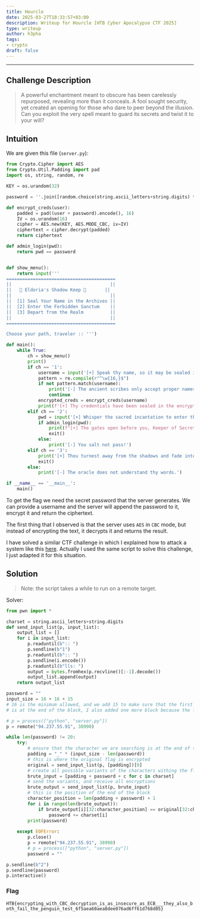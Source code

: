 ```yaml
---
title: Hourcle
date: 2025-03-27T18:33:57+03:00
description: Writeup for Hourcle [HTB Cyber Apocalypse CTF 2025]
type: writeup
author: h3pha
tags:
- crypto
draft: false
---
```

___

## Challenge Description

> A powerful enchantment meant to obscure has been carelessly repurposed, revealing more than it conceals. A fool sought security, yet created an opening for those who dare to peer beyond the illusion. Can you exploit the very spell meant to guard its secrets and twist it to your will?

## Intuition

We are given this file (`server.py`):
```python
from Crypto.Cipher import AES
from Crypto.Util.Padding import pad
import os, string, random, re

KEY = os.urandom(32)

password = ''.join([random.choice(string.ascii_letters+string.digits) for _ in range(20)])

def encrypt_creds(user):
    padded = pad((user + password).encode(), 16)
    IV = os.urandom(16)
    cipher = AES.new(KEY, AES.MODE_CBC, iv=IV)
    ciphertext = cipher.decrypt(padded)
    return ciphertext

def admin_login(pwd):
    return pwd == password


def show_menu():
    return input('''
=========================================
||                                     ||
||   🏰 Eldoria's Shadow Keep 🏰       ||
||                                     ||
||  [1] Seal Your Name in the Archives ||
||  [2] Enter the Forbidden Sanctum    ||
||  [3] Depart from the Realm          ||
||                                     ||
=========================================

Choose your path, traveler :: ''')

def main():
    while True:
        ch = show_menu()
        print()
        if ch == '1':
            username = input('[+] Speak thy name, so it may be sealed in the archives :: ')
            pattern = re.compile(r"^\w{16,}$")
            if not pattern.match(username):
                print('[-] The ancient scribes only accept proper names-no forbidden symbols allowed.')
                continue
            encrypted_creds = encrypt_creds(username)
            print(f'[+] Thy credentials have been sealed in the encrypted scrolls: {encrypted_creds.hex()}')
        elif ch == '2':
            pwd = input('[+] Whisper the sacred incantation to enter the Forbidden Sanctum :: ')
            if admin_login(pwd):
                print(f"[+] The gates open before you, Keeper of Secrets! {open('flag.txt').read()}")
                exit()
            else:
                print('[-] You salt not pass!')
        elif ch == '3':
            print('[+] Thou turnest away from the shadows and fade into the mist...')
            exit()
        else:
            print('[-] The oracle does not understand thy words.')

if __name__ == '__main__':
    main()
```

To get the flag we need the secret password that the server generates. We can provide a username and the server will append the password to it, encrypt it and return the ciphertext.

The first thing that I observed is that the server uses `AES` in `CBC` mode, but instead of encrypting the text, it decrypts it and returns the result.

I have solved a similar CTF challenge in which I explained how to attack a system like this [here](https://dothidden.xyz/kalmarctf_2025/very_serious_cryptography/). Actually I used the same script to solve this challenge, I just adapted it for this situation.

## Solution

> Note: the script takes a while to run on a remote target.

Solver:
```python
from pwn import *

charset = string.ascii_letters+string.digits
def send_input_list(p, input_list):
    output_list = []
    for i in input_list:
        p.readuntil(b":: ")
        p.sendline(b"1")
        p.readuntil(b":: ")
        p.sendline(i.encode())
        p.readuntil(b"lls: ")
        output = bytes.fromhex(p.recvline()[:-1].decode())
        output_list.append(output)
    return output_list

password = ""
input_size = 16 + 16 + 15 
# 16 is the minimum allowed, and we add 15 to make sure that the first character of the password
# is at the end of the block, I also added one more block because the length of the passowrd is 20

# p = process(["python", "server.py"])
p = remote("94.237.55.91", 38990)

while len(password) != 20:
    try:
	    # ensure that the character we are searching is at the end of the block
        padding = "_" * (input_size - len(password))
        # this is where the original flag is encrypted
        original = send_input_list(p, [padding])[0]
        # create all possible variants of the characters withing the flag
        brute_input = [padding + password + c for c in charset]
        # send the variants, and receive all encryptions
        brute_output = send_input_list(p, brute_input)
        # this is the position of the end of the block
        character_position = len(padding + password) + 1 
        for i in range(len(brute_output)):
            if brute_output[i][32:character_position] == original[32:character_position]:
                password += charset[i]
        print(password)
            
    except EOFError:
        p.close()
        p = remote("94.237.55.91", 38990)
        # p = process(["python", "server.py"])
        password = ""

p.sendline(b"2")
p.sendline(password)
p.interactive()
```


### Flag

`HTB{encrypting_with_CBC_decryption_is_as_insecure_as_ECB___they_also_both_fail_the_penguin_test_6f5aea60aea8dee076ad6ff61d768d05}`


